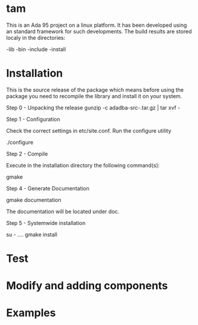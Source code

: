 tam
===

This is an Ada 95 project on a linux platform. It has been developed
using an standard framework for such developments. The build results
are stored localy in the directories:

   <arch>-lib
   <arch>-bin
   <arch>-include
   <arch>-install


Installation
============
This is the source release of the package which means before 
using the package you need to recompile the library and install
it on your system.

Step 0 - Unpacking the release
  gunzip -c adadba-src-<version>.tar.gz | tar xvf -


Step 1 - Configuration

  Check the correct settings in etc/site.conf.
  Run the configure utility

   ./configure


Step 2 - Compile

  Execute in the installation directory the following 
  command(s):

  gmake

Step 4 - Generate Documentation

  gmake documentation

  The documentation will be located under doc.

Step 5 - Systemwide installation

  su - ....
  gmake install


Test
====


Modify and adding components
============================


Examples
========





